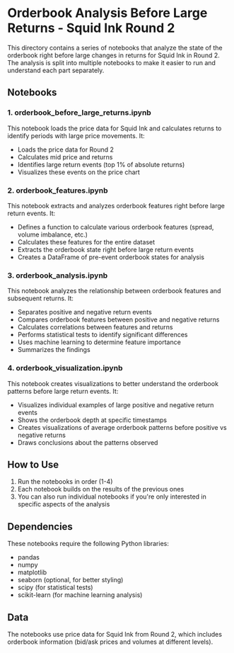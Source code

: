 # Orderbook Analysis Before Large Returns - Squid Ink Round 2

This directory contains a series of notebooks that analyze the state of the orderbook right before large changes in returns for Squid Ink in Round 2. The analysis is split into multiple notebooks to make it easier to run and understand each part separately.

## Notebooks

### 1. orderbook_before_large_returns.ipynb

This notebook loads the price data for Squid Ink and calculates returns to identify periods with large price movements. It:
- Loads the price data for Round 2
- Calculates mid price and returns
- Identifies large return events (top 1% of absolute returns)
- Visualizes these events on the price chart

### 2. orderbook_features.ipynb

This notebook extracts and analyzes orderbook features right before large return events. It:
- Defines a function to calculate various orderbook features (spread, volume imbalance, etc.)
- Calculates these features for the entire dataset
- Extracts the orderbook state right before large return events
- Creates a DataFrame of pre-event orderbook states for analysis

### 3. orderbook_analysis.ipynb

This notebook analyzes the relationship between orderbook features and subsequent returns. It:
- Separates positive and negative return events
- Compares orderbook features between positive and negative returns
- Calculates correlations between features and returns
- Performs statistical tests to identify significant differences
- Uses machine learning to determine feature importance
- Summarizes the findings

### 4. orderbook_visualization.ipynb

This notebook creates visualizations to better understand the orderbook patterns before large return events. It:
- Visualizes individual examples of large positive and negative return events
- Shows the orderbook depth at specific timestamps
- Creates visualizations of average orderbook patterns before positive vs negative returns
- Draws conclusions about the patterns observed

## How to Use

1. Run the notebooks in order (1-4)
2. Each notebook builds on the results of the previous ones
3. You can also run individual notebooks if you're only interested in specific aspects of the analysis

## Dependencies

These notebooks require the following Python libraries:
- pandas
- numpy
- matplotlib
- seaborn (optional, for better styling)
- scipy (for statistical tests)
- scikit-learn (for machine learning analysis)

## Data

The notebooks use price data for Squid Ink from Round 2, which includes orderbook information (bid/ask prices and volumes at different levels).
